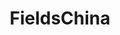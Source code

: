 ---
description: 有机食品直接购买，界面不错，业内人事制作。食品如何还没试过。
layout: post
results:
- primaryGenreName: Food & Drink
  version: '1.1'
  trackViewUrl: https://itunes.apple.com/cn/app/fieldschina/id710386072?mt=8&uo=4
  artworkUrl100: http://a583.phobos.apple.com/us/r30/Purple6/v4/19/25/77/19257748-0db1-d7a4-2d29-b61c82f92d0a/mzl.lqfokemp.png
  artworkUrl60: http://a1903.phobos.apple.com/us/r30/Purple4/v4/59/95/5b/59955b40-2c3e-1ae4-04c0-8c7199e78b7f/Icon.png
  sellerName: SHANGHAI FIELDS TRADING CO., LTD.
  supportedDevices:
  - iPad2Wifi
  - iPadWifi
  - iPadFourthGen4G
  - iPadMini4G
  - iPodTouchThirdGen
  - iPad3G
  - iPadThirdGen4G
  - iPadMini
  - iPhone4
  - iPhone5
  - iPhone5c
  - iPhone4S
  - iPadFourthGen
  - iPad23G
  - iPadThirdGen
  - iPodTouchourthGen
  - iPhone5s
  - iPhone-3GS
  - iPodTouchFifthGen
  genres:
  - 美食佳饮
  - 生活
  trackName: FieldsChina
  description: "An Online Premium Grocery Store App available through Apple’s
    official App Store!\n\nThe top choice among office workers & expats.\n\nWe
    only provide Safe, Reliable and High-Quality foods.\n\n1.Premium Quality
    Food:\nCombining local and imported products, Fields will fill your kitchen
    with everything from food staples to international delicacies.\n\n2.Product
    Categories:\nVegetables /Fruits /Meat & Poultry/Fish & Seafood/Dairy /Bakery
    /Pantry /Grain & Oil/Beverages /Ready to Serve/Maternity & Baby/Home Care/Gift
    /Wine & Beer/Home & Outdoor.\n\n3.Promotions:\nBe the first to find out
    about our promotions.\n\n4.Delivery Areas:\nShanghai – Same day delivery
    on orders placed before 16:00;\nZhejiang – Hangzhou, Ningbo\nJiangsu –
    Nanjing, Suzhou, Taicang, Wuxi, Changzhou.\n\n“Fields will only sell food
    that we can be proud of serving our own families.\"\nFor an even more
    convenient shopping experience, purchase premium, safe and organic goods
    straight from your smart phone, anytime, anywhere, for delivery to your
    door. \nSo what are you waiting for? Download the FieldsChina App NOW!"
  price: 0
  trackId: 710386072
  releaseDate: '2013-10-17T02:58:34Z'
  screenshotUrls:
  - http://a3.mzstatic.com/us/r30/Purple/v4/fb/17/97/fb17973d-7b1e-d0f4-0dcf-1e5d738e7abb/screen1136x1136.jpeg
  - http://a1.mzstatic.com/us/r30/Purple4/v4/0b/3a/e8/0b3ae8f5-c15c-1f71-1ffd-3ff82930a5aa/screen1136x1136.jpeg
  - http://a2.mzstatic.com/us/r30/Purple4/v4/52/5f/7d/525f7dd9-272f-2a7f-3157-bf0429a0efcc/screen1136x1136.jpeg
  - http://a2.mzstatic.com/us/r30/Purple6/v4/17/7a/2f/177a2f2e-d40e-ac98-abff-56d84d9a0c60/screen1136x1136.jpeg
  - http://a3.mzstatic.com/us/r30/Purple6/v4/5c/1d/45/5c1d4501-f679-c55a-7173-f1506d593d9d/screen1136x1136.jpeg
  artistViewUrl: https://itunes.apple.com/cn/artist/shanghai-fields-trading-co/id710367985?uo=4
  primaryGenreId: 6023
  kind: software
  fileSizeBytes: '12043910'
  bundleId: com.fieldschinaEn.Fields
  trackContentRating: 4+
  artistName: SHANGHAI FIELDS TRADING CO,. LTD.
  trackCensoredName: FieldsChina
  isGameCenterEnabled: false
  contentAdvisoryRating: 4+
  languageCodesISO2A:
  - EN
  features: &a []
  wrapperType: software
  artworkUrl512: http://a583.phobos.apple.com/us/r30/Purple6/v4/19/25/77/19257748-0db1-d7a4-2d29-b61c82f92d0a/mzl.lqfokemp.png
  formattedPrice: 免费
  artistId: 710367985
  genreIds:
  - '6023'
  - '6012'
  currency: CNY
  ipadScreenshotUrls: *a
category: 美食佳饮
tags: tag1
resultCount: 1
title: FieldsChina

---